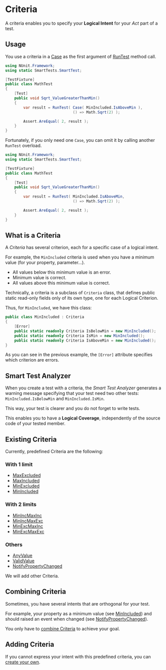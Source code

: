 # Criteria

A criteria enables you to specify your **Logical Intent** for your *Act* part of a test.

## Usage

You use a criteria in a [Case](/doc/Cases/readme.md) as the first argument of [RunTest](/doc/WriteSmartTest.md) method call.

```C#
using NUnit.Framework;
using static SmartTests.SmartTest;

[TestFixture]
public class MathTest
{
    [Test]
    public void Sqrt_ValueGreaterThanMin()
    {
        var result = RunTest( Case( MinIncluded.IsAboveMin ),
                              () => Math.Sqrt(2) );

        Assert.AreEqual( 2, result );
    }
}
```

Fortunately, if you only need one `Case`, you can omit it by calling another `RunTest` overload.

```C#
using NUnit.Framework;
using static SmartTests.SmartTest;

[TestFixture]
public class MathTest
{
    [Test]
    public void Sqrt_ValueGreaterThanMin()
    {
        var result = RunTest( MinIncluded.IsAboveMin,
                              () => Math.Sqrt(2) );

        Assert.AreEqual( 2, result );
    }
}
```

## What is a Criteria

A *Criteria* has several criterion, each for a specific case of a logical intent.

For example, the `MinIncluded` criteria is used when you have a minimum value (for your property, parameter...).

* All values below this minimum value is an error.
* Minimum value is correct.
* All values above this minimum value is correct.

Technically, a criteria is a subclass of `Criteria` class, that defines public static read-only fields only of its own type, one for each Logical Criterion.

Thus, for `MinIncluded`, we have this class:

```C#
public class MinIncluded : Criteria
{
    [Error]
    public static readonly Criteria IsBelowMin = new MinIncluded();
    public static readonly Criteria IsMin = new MinIncluded();
    public static readonly Criteria IsAboveMin = new MinIncluded();
}
```

As you can see in the previous example, the `[Error]` attribute specifies which criterion are errors.

## Smart Test Analyzer

When you create a test with a criteria, the *Smart Test Analyzer* generates a warning message specifying that your test need two other tests: `MinIncluded.IsBelowMin` and `MinIncluded.IsMin`.

This way, your test is clearer and you do not forget to write tests.

This enables you to have a **Logical Coverage**, independently of the source code of your tested member.

## Existing Criteria

Currently, predefined Criteria are the following:

### With 1 limit

* [MaxExcluded](maxexcluded.md)
* [MaxIncluded](maxincluded.md)
* [MinExcluded](minexcluded,md)
* [MinIncluded](minincluded.md)

### With 2 limits

* [MinIncMaxInc](minincmaxinc.md)
* [MinIncMaxExc](minincmaxexc.md)
* [MinExcMaxInc](minexcmaxinc.md)
* [MinExcMaxExc](minexcmaxexc.md)

### Others

* [AnyValue](anyvalue.md)
* [ValidValue](validvalue.md)
* [NotifyPropertyChanged](notifypropertychanged.md)

We will add other Criteria.

## Combining Criteria

Sometimes, you have several intents that are orthogonal for your test.

For example, your property as a minimum value (see [MinIncluded](minincluded.md)) and should raised an event when changed (see [NotifyPropertyChanged](notifypropertychanged.md)).

You only have to [combine Criteria](combine.md) to achieve your goal.

## Adding Criteria

If you cannot express your intent with this predefined criteria, you can [create your own](adding.md).